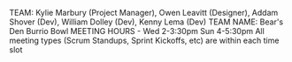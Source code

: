 TEAM: Kylie Marbury (Project Manager),  Owen Leavitt (Designer), Addam Shover (Dev), William Dolley (Dev), Kenny Lema (Dev)
TEAM NAME: Bear's Den Burrio Bowl
MEETING HOURS - Wed 2-3:30pm Sun 4-5:30pm    All meeting types (Scrum Standups, Sprint Kickoffs, etc) are within each time slot
